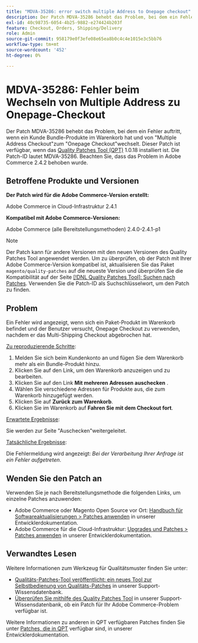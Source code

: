 ```yaml
---
title: "MDVA-35286: error switch multiple Address to Onepage checkout"
description: Der Patch MDVA-35286 behebt das Problem, bei dem ein Fehler auftritt, wenn ein Kunde Bundle-Produkte im Warenkorb hat und von "Multiple Address Checkout"zum "Onepage Checkout"wechselt. Dieser Patch ist verfügbar, wenn das [Quality Patches Tool (QPT)](/help/announcements/adobe-commerce-announcements/magento-quality-patches-released-new-tool-to-self-serve-quality-patches.md) 1.0.18 installiert ist. Die Patch-ID lautet MDVA-35286. Beachten Sie, dass das Problem in Adobe Commerce 2.4.2 behoben wurde.
exl-id: 40c98735-6054-4b25-9882-e274424b203f
feature: Checkout, Orders, Shipping/Delivery
role: Admin
source-git-commit: 958179e0f3efe08e65ea8b0c4c4e1015e3c5bb76
workflow-type: tm+mt
source-wordcount: '452'
ht-degree: 0%

---
```


# MDVA-35286: Fehler beim Wechseln von Multiple Address zu Onepage-Checkout

Der Patch MDVA-35286 behebt das Problem, bei dem ein Fehler auftritt, wenn ein Kunde Bundle-Produkte im Warenkorb hat und von &quot;Multiple Address Checkout&quot;zum &quot;Onepage Checkout&quot;wechselt. Dieser Patch ist verfügbar, wenn das [Quality Patches Tool (QPT)](/help/announcements/adobe-commerce-announcements/magento-quality-patches-released-new-tool-to-self-serve-quality-patches.md) 1.0.18 installiert ist. Die Patch-ID lautet MDVA-35286. Beachten Sie, dass das Problem in Adobe Commerce 2.4.2 behoben wurde.

## Betroffene Produkte und Versionen

**Der Patch wird für die Adobe Commerce-Version erstellt:**

Adobe Commerce in Cloud-Infrastruktur 2.4.1

**Kompatibel mit Adobe Commerce-Versionen:**

Adobe Commerce (alle Bereitstellungsmethoden) 2.4.0-2.4.1-p1

>[!NOTE]
>
>Der Patch kann für andere Versionen mit den neuen Versionen des Quality Patches Tool angewendet werden. Um zu überprüfen, ob der Patch mit Ihrer Adobe Commerce-Version kompatibel ist, aktualisieren Sie das Paket `magento/quality-patches` auf die neueste Version und überprüfen Sie die Kompatibilität auf der Seite [[!DNL Quality Patches Tool]: Suchen nach Patches](https://devdocs.magento.com/quality-patches/tool.html#patch-grid). Verwenden Sie die Patch-ID als Suchschlüsselwort, um den Patch zu finden.

## Problem

Ein Fehler wird angezeigt, wenn sich ein Paket-Produkt im Warenkorb befindet und der Benutzer versucht, Onepage Checkout zu verwenden, nachdem er das Multi-Shipping Checkout abgebrochen hat.

<u>Zu reproduzierende Schritte</u>:

1. Melden Sie sich beim Kundenkonto an und fügen Sie dem Warenkorb mehr als ein Bundle-Produkt hinzu.
1. Klicken Sie auf den Link, um den Warenkorb anzuzeigen und zu bearbeiten.
1. Klicken Sie auf den Link **Mit mehreren Adressen auschecken** .
1. Wählen Sie verschiedene Adressen für Produkte aus, die zum Warenkorb hinzugefügt werden.
1. Klicken Sie auf **Zurück zum Warenkorb**.
1. Klicken Sie im Warenkorb auf **Fahren Sie mit dem Checkout fort**.

<u>Erwartete Ergebnisse</u>:

Sie werden zur Seite &quot;Auschecken&quot;weitergeleitet.

<u>Tatsächliche Ergebnisse</u>:

Die Fehlermeldung wird angezeigt: *Bei der Verarbeitung Ihrer Anfrage ist ein Fehler aufgetreten*.

## Wenden Sie den Patch an

Verwenden Sie je nach Bereitstellungsmethode die folgenden Links, um einzelne Patches anzuwenden:

* Adobe Commerce oder Magento Open Source vor Ort: [Handbuch für Softwareaktualisierungen > Patches anwenden](https://devdocs.magento.com/guides/v2.4/comp-mgr/patching/mqp.html) in unserer Entwicklerdokumentation.
* Adobe Commerce für die Cloud-Infrastruktur: [Upgrades und Patches > Patches anwenden](https://devdocs.magento.com/cloud/project/project-patch.html) in unserer Entwicklerdokumentation.

## Verwandtes Lesen

Weitere Informationen zum Werkzeug für Qualitätsmuster finden Sie unter:

* [Qualitäts-Patches-Tool veröffentlicht: ein neues Tool zur Selbstbedienung von Qualitäts-Patches](/help/announcements/adobe-commerce-announcements/magento-quality-patches-released-new-tool-to-self-serve-quality-patches.md) in unserer Support-Wissensdatenbank.
* [Überprüfen Sie mithilfe des Quality Patches Tool](/help/support-tools/patches-available-in-qpt-tool/check-patch-for-magento-issue-with-magento-quality-patches.md) in unserer Support-Wissensdatenbank, ob ein Patch für Ihr Adobe Commerce-Problem verfügbar ist.

Weitere Informationen zu anderen in QPT verfügbaren Patches finden Sie unter [Patches, die in QPT](https://devdocs.magento.com/quality-patches/tool.html#patch-grid) verfügbar sind, in unserer Entwicklerdokumentation.
